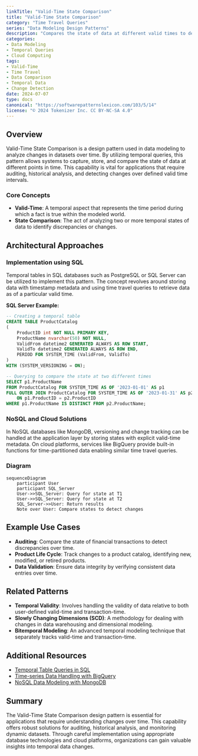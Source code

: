 ```yaml
---
linkTitle: "Valid-Time State Comparison"
title: "Valid-Time State Comparison"
category: "Time Travel Queries"
series: "Data Modeling Design Patterns"
description: "Compares the state of data at different valid times to detect changes, useful for identifying temporal changes in datasets such as product catalogs."
categories:
- Data Modeling
- Temporal Queries
- Cloud Computing
tags:
- Valid-Time
- Time Travel
- Data Comparison
- Temporal Data
- Change Detection
date: 2024-07-07
type: docs
canonical: "https://softwarepatternslexicon.com/103/5/14"
license: "© 2024 Tokenizer Inc. CC BY-NC-SA 4.0"
---
```



## Overview

Valid-Time State Comparison is a design pattern used in data modeling to analyze changes in datasets over time. By utilizing temporal queries, this pattern allows systems to capture, store, and compare the state of data at different points in time. This capability is vital for applications that require auditing, historical analysis, and detecting changes over defined valid time intervals.

### Core Concepts

- **Valid-Time**: A temporal aspect that represents the time period during which a fact is true within the modeled world.
- **State Comparison**: The act of analyzing two or more temporal states of data to identify discrepancies or changes.

## Architectural Approaches

### Implementation using SQL

Temporal tables in SQL databases such as PostgreSQL or SQL Server can be utilized to implement this pattern. The concept revolves around storing data with timestamp metadata and using time travel queries to retrieve data as of a particular valid time.

**SQL Server Example:**

```sql
-- Creating a temporal table
CREATE TABLE ProductCatalog
(
    ProductID int NOT NULL PRIMARY KEY,
    ProductName nvarchar(50) NOT NULL,
    ValidFrom datetime2 GENERATED ALWAYS AS ROW START,
    ValidTo datetime2 GENERATED ALWAYS AS ROW END,
    PERIOD FOR SYSTEM_TIME (ValidFrom, ValidTo)
)
WITH (SYSTEM_VERSIONING = ON);

-- Querying to compare the state at two different times
SELECT p1.ProductName
FROM ProductCatalog FOR SYSTEM_TIME AS OF '2023-01-01' AS p1
FULL OUTER JOIN ProductCatalog FOR SYSTEM_TIME AS OF '2023-01-31' AS p2
    ON p1.ProductID = p2.ProductID
WHERE p1.ProductName IS DISTINCT FROM p2.ProductName;
```

### NoSQL and Cloud Solutions

In NoSQL databases like MongoDB, versioning and change tracking can be handled at the application layer by storing states with explicit valid-time metadata. On cloud platforms, services like BigQuery provide built-in functions for time-partitioned data enabling similar time travel queries.

### Diagram

```mermaid
sequenceDiagram
    participant User
    participant SQL_Server
    User->>SQL_Server: Query for state at T1
    User->>SQL_Server: Query for state at T2
    SQL_Server->>User: Return results
    Note over User: Compare states to detect changes
```

## Example Use Cases

- **Auditing**: Compare the state of financial transactions to detect discrepancies over time.
- **Product Life Cycle**: Track changes to a product catalog, identifying new, modified, or retired products.
- **Data Validation**: Ensure data integrity by verifying consistent data entries over time.

## Related Patterns

- **Temporal Validity**: Involves handling the validity of data relative to both user-defined valid-time and transaction-time.
- **Slowly Changing Dimensions (SCD)**: A methodology for dealing with changes in data warehousing and dimensional modeling.
- **Bitemporal Modeling**: An advanced temporal modeling technique that separately tracks valid-time and transaction-time.

## Additional Resources

- [Temporal Table Queries in SQL](https://docs.microsoft.com/en-us/sql/relational-databases/tables/temporal-tables)
- [Time-series Data Handling with BigQuery](https://cloud.google.com/bigquery/docs/reference/standard-sql/query-syntax#time_travel)
- [NoSQL Data Modeling with MongoDB](https://docs.mongodb.com/)

## Summary

The Valid-Time State Comparison design pattern is essential for applications that require understanding changes over time. This capability offers robust solutions for auditing, historical analysis, and monitoring dynamic datasets. Through careful implementation using appropriate database technologies and cloud platforms, organizations can gain valuable insights into temporal data changes.
